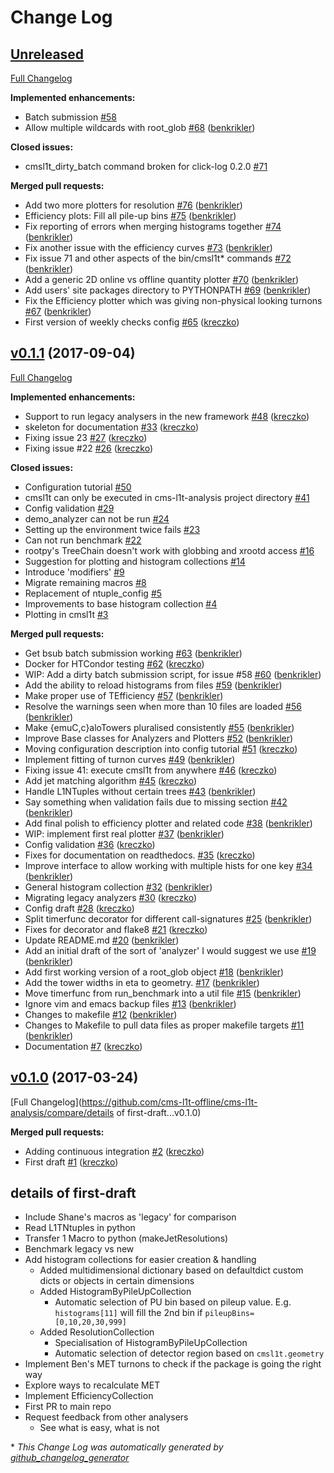 # Change Log

## [Unreleased](https://github.com/cms-l1t-offline/cms-l1t-analysis/tree/HEAD)

[Full Changelog](https://github.com/cms-l1t-offline/cms-l1t-analysis/compare/v0.1.1...HEAD)

**Implemented enhancements:**

- Batch submission [\#58](https://github.com/cms-l1t-offline/cms-l1t-analysis/issues/58)
- Allow multiple wildcards with root\_glob [\#68](https://github.com/cms-l1t-offline/cms-l1t-analysis/pull/68) ([benkrikler](https://github.com/benkrikler))

**Closed issues:**

- cmsl1t\_dirty\_batch command broken for click-log 0.2.0 [\#71](https://github.com/cms-l1t-offline/cms-l1t-analysis/issues/71)

**Merged pull requests:**

- Add two more plotters for resolution [\#76](https://github.com/cms-l1t-offline/cms-l1t-analysis/pull/76) ([benkrikler](https://github.com/benkrikler))
- Efficiency plots: Fill all pile-up bins [\#75](https://github.com/cms-l1t-offline/cms-l1t-analysis/pull/75) ([benkrikler](https://github.com/benkrikler))
- Fix reporting of errors when merging histograms together  [\#74](https://github.com/cms-l1t-offline/cms-l1t-analysis/pull/74) ([benkrikler](https://github.com/benkrikler))
- Fix another issue with the efficiency curves [\#73](https://github.com/cms-l1t-offline/cms-l1t-analysis/pull/73) ([benkrikler](https://github.com/benkrikler))
- Fix issue 71 and other aspects of the bin/cmsl1t\* commands [\#72](https://github.com/cms-l1t-offline/cms-l1t-analysis/pull/72) ([benkrikler](https://github.com/benkrikler))
- Add a generic 2D online vs offline quantity plotter [\#70](https://github.com/cms-l1t-offline/cms-l1t-analysis/pull/70) ([benkrikler](https://github.com/benkrikler))
- Add users' site packages directory to PYTHONPATH [\#69](https://github.com/cms-l1t-offline/cms-l1t-analysis/pull/69) ([benkrikler](https://github.com/benkrikler))
- Fix the Efficiency plotter which was giving non-physical looking turnons [\#67](https://github.com/cms-l1t-offline/cms-l1t-analysis/pull/67) ([benkrikler](https://github.com/benkrikler))
- First version of weekly checks config [\#65](https://github.com/cms-l1t-offline/cms-l1t-analysis/pull/65) ([kreczko](https://github.com/kreczko))

## [v0.1.1](https://github.com/cms-l1t-offline/cms-l1t-analysis/tree/v0.1.1) (2017-09-04)
[Full Changelog](https://github.com/cms-l1t-offline/cms-l1t-analysis/compare/v0.1.0...v0.1.1)

**Implemented enhancements:**

- Support to run legacy analysers in the new framework [\#48](https://github.com/cms-l1t-offline/cms-l1t-analysis/pull/48) ([kreczko](https://github.com/kreczko))
- skeleton for documentation [\#33](https://github.com/cms-l1t-offline/cms-l1t-analysis/pull/33) ([kreczko](https://github.com/kreczko))
- Fixing issue 23 [\#27](https://github.com/cms-l1t-offline/cms-l1t-analysis/pull/27) ([kreczko](https://github.com/kreczko))
- Fixing issue \#22 [\#26](https://github.com/cms-l1t-offline/cms-l1t-analysis/pull/26) ([kreczko](https://github.com/kreczko))

**Closed issues:**

- Configuration tutorial [\#50](https://github.com/cms-l1t-offline/cms-l1t-analysis/issues/50)
- cmsl1t can only be executed in cms-l1t-analysis project directory [\#41](https://github.com/cms-l1t-offline/cms-l1t-analysis/issues/41)
- Config validation [\#29](https://github.com/cms-l1t-offline/cms-l1t-analysis/issues/29)
- demo\_analyzer can not be run [\#24](https://github.com/cms-l1t-offline/cms-l1t-analysis/issues/24)
- Setting up the environment twice fails [\#23](https://github.com/cms-l1t-offline/cms-l1t-analysis/issues/23)
- Can not run benchmark [\#22](https://github.com/cms-l1t-offline/cms-l1t-analysis/issues/22)
- rootpy's TreeChain doesn't work with globbing and xrootd access [\#16](https://github.com/cms-l1t-offline/cms-l1t-analysis/issues/16)
- Suggestion for plotting and histogram collections [\#14](https://github.com/cms-l1t-offline/cms-l1t-analysis/issues/14)
- Introduce 'modifiers' [\#9](https://github.com/cms-l1t-offline/cms-l1t-analysis/issues/9)
- Migrate remaining macros [\#8](https://github.com/cms-l1t-offline/cms-l1t-analysis/issues/8)
- Replacement of ntuple\_config [\#5](https://github.com/cms-l1t-offline/cms-l1t-analysis/issues/5)
- Improvements to base histogram collection [\#4](https://github.com/cms-l1t-offline/cms-l1t-analysis/issues/4)
- Plotting in cmsl1t [\#3](https://github.com/cms-l1t-offline/cms-l1t-analysis/issues/3)

**Merged pull requests:**

- Get bsub batch submission working [\#63](https://github.com/cms-l1t-offline/cms-l1t-analysis/pull/63) ([benkrikler](https://github.com/benkrikler))
- Docker for HTCondor testing [\#62](https://github.com/cms-l1t-offline/cms-l1t-analysis/pull/62) ([kreczko](https://github.com/kreczko))
- WIP: Add a dirty batch submission script, for issue \#58 [\#60](https://github.com/cms-l1t-offline/cms-l1t-analysis/pull/60) ([benkrikler](https://github.com/benkrikler))
- Add the ability to reload histograms from files [\#59](https://github.com/cms-l1t-offline/cms-l1t-analysis/pull/59) ([benkrikler](https://github.com/benkrikler))
- Make proper use of TEfficiency [\#57](https://github.com/cms-l1t-offline/cms-l1t-analysis/pull/57) ([benkrikler](https://github.com/benkrikler))
- Resolve the warnings seen when more than 10 files are loaded [\#56](https://github.com/cms-l1t-offline/cms-l1t-analysis/pull/56) ([benkrikler](https://github.com/benkrikler))
- Make {emuC,c}aloTowers pluralised consistently [\#55](https://github.com/cms-l1t-offline/cms-l1t-analysis/pull/55) ([benkrikler](https://github.com/benkrikler))
- Improve Base classes for Analyzers and Plotters [\#52](https://github.com/cms-l1t-offline/cms-l1t-analysis/pull/52) ([benkrikler](https://github.com/benkrikler))
- Moving configuration description into config tutorial [\#51](https://github.com/cms-l1t-offline/cms-l1t-analysis/pull/51) ([kreczko](https://github.com/kreczko))
- Implement fitting of turnon curves [\#49](https://github.com/cms-l1t-offline/cms-l1t-analysis/pull/49) ([benkrikler](https://github.com/benkrikler))
- Fixing issue 41: execute cmsl1t from anywhere [\#46](https://github.com/cms-l1t-offline/cms-l1t-analysis/pull/46) ([kreczko](https://github.com/kreczko))
- Add jet matching algorithm [\#45](https://github.com/cms-l1t-offline/cms-l1t-analysis/pull/45) ([kreczko](https://github.com/kreczko))
- Handle L1NTuples without certain trees [\#43](https://github.com/cms-l1t-offline/cms-l1t-analysis/pull/43) ([benkrikler](https://github.com/benkrikler))
- Say something when validation fails due to missing section [\#42](https://github.com/cms-l1t-offline/cms-l1t-analysis/pull/42) ([benkrikler](https://github.com/benkrikler))
- Add final polish to efficiency plotter and related code [\#38](https://github.com/cms-l1t-offline/cms-l1t-analysis/pull/38) ([benkrikler](https://github.com/benkrikler))
- WIP: implement first real plotter [\#37](https://github.com/cms-l1t-offline/cms-l1t-analysis/pull/37) ([benkrikler](https://github.com/benkrikler))
- Config validation [\#36](https://github.com/cms-l1t-offline/cms-l1t-analysis/pull/36) ([kreczko](https://github.com/kreczko))
- Fixes for documentation on readthedocs. [\#35](https://github.com/cms-l1t-offline/cms-l1t-analysis/pull/35) ([kreczko](https://github.com/kreczko))
- Improve interface to allow working with multiple hists for one key [\#34](https://github.com/cms-l1t-offline/cms-l1t-analysis/pull/34) ([benkrikler](https://github.com/benkrikler))
- General histogram collection [\#32](https://github.com/cms-l1t-offline/cms-l1t-analysis/pull/32) ([benkrikler](https://github.com/benkrikler))
- Migrating legacy analyzers [\#30](https://github.com/cms-l1t-offline/cms-l1t-analysis/pull/30) ([kreczko](https://github.com/kreczko))
- Config draft [\#28](https://github.com/cms-l1t-offline/cms-l1t-analysis/pull/28) ([kreczko](https://github.com/kreczko))
- Split timerfunc decorator for different call-signatures [\#25](https://github.com/cms-l1t-offline/cms-l1t-analysis/pull/25) ([benkrikler](https://github.com/benkrikler))
- Fixes for decorator and flake8 [\#21](https://github.com/cms-l1t-offline/cms-l1t-analysis/pull/21) ([kreczko](https://github.com/kreczko))
- Update README.md [\#20](https://github.com/cms-l1t-offline/cms-l1t-analysis/pull/20) ([benkrikler](https://github.com/benkrikler))
- Add an initial draft of the sort of 'analyzer' I would suggest we use [\#19](https://github.com/cms-l1t-offline/cms-l1t-analysis/pull/19) ([benkrikler](https://github.com/benkrikler))
- Add first working version of a root\_glob object [\#18](https://github.com/cms-l1t-offline/cms-l1t-analysis/pull/18) ([benkrikler](https://github.com/benkrikler))
- Add the tower widths in eta to geometry. [\#17](https://github.com/cms-l1t-offline/cms-l1t-analysis/pull/17) ([benkrikler](https://github.com/benkrikler))
- Move timerfunc from run\_benchmark into a util file [\#15](https://github.com/cms-l1t-offline/cms-l1t-analysis/pull/15) ([benkrikler](https://github.com/benkrikler))
- Ignore vim and emacs backup files [\#13](https://github.com/cms-l1t-offline/cms-l1t-analysis/pull/13) ([benkrikler](https://github.com/benkrikler))
- Changes to makefile [\#12](https://github.com/cms-l1t-offline/cms-l1t-analysis/pull/12) ([benkrikler](https://github.com/benkrikler))
- Changes to Makefile to pull data files as proper makefile targets [\#11](https://github.com/cms-l1t-offline/cms-l1t-analysis/pull/11) ([benkrikler](https://github.com/benkrikler))
- Documentation [\#7](https://github.com/cms-l1t-offline/cms-l1t-analysis/pull/7) ([kreczko](https://github.com/kreczko))

## [v0.1.0](https://github.com/cms-l1t-offline/cms-l1t-analysis/tree/v0.1.0) (2017-03-24)
[Full Changelog](https://github.com/cms-l1t-offline/cms-l1t-analysis/compare/details of first-draft...v0.1.0)

**Merged pull requests:**

- Adding continuous integration [\#2](https://github.com/cms-l1t-offline/cms-l1t-analysis/pull/2) ([kreczko](https://github.com/kreczko))
- First draft [\#1](https://github.com/cms-l1t-offline/cms-l1t-analysis/pull/1) ([kreczko](https://github.com/kreczko))

## details of first-draft
 - Include Shane's macros as 'legacy' for comparison
 - Read L1TNtuples in python
 - Transfer 1 Macro to python (makeJetResolutions)
 - Benchmark legacy vs new
 - Add histogram collections for easier creation & handling
   - Added multidimensional dictionary based on defaultdict
  custom dicts or objects in certain dimensions
   - Added HistogramByPileUpCollection
     - Automatic selection of PU bin based on pileup value. E.g. `histograms[11]` will fill the 2nd bin if `pileupBins=[0,10,20,30,999]`
   - Added ResolutionCollection
     - Specialisation of HistogramByPileUpCollection
     - Automatic selection of detector region based on `cmsl1t.geometry`
 - Implement Ben's MET turnons to check if the package is going the right way
 - Explore ways to recalculate MET
 - Implement EfficiencyCollection
 - First PR to main repo
 - Request feedback from other analysers
   - See what is easy, what is not


\* *This Change Log was automatically generated by [github_changelog_generator](https://github.com/skywinder/Github-Changelog-Generator)*